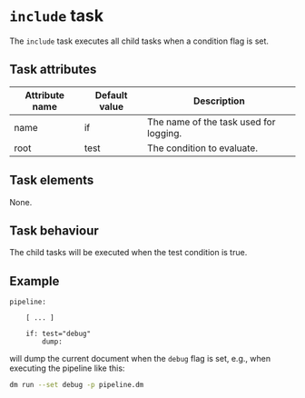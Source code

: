 # `include` task

The `include` task executes all child tasks when a condition flag is set.

## Task attributes

| Attribute name | Default value | Description                            |
| -------------- | ------------- | -------------------------------------- |
| name           | if            | The name of the task used for logging. |
| root           | test          | The condition to evaluate.             |

## Task elements

None.

## Task behaviour

The child tasks will be executed when the test condition is true.

## Example

``` klartext
pipeline:

    [ ... ]

    if: test="debug"
        dump:
```

will dump the current document when the `debug` flag is set, e.g., when executing the pipeline like this:

``` bash
dm run --set debug -p pipeline.dm
```